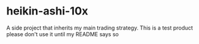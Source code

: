 # heikin-ashi-10x
A side project that inherits my main trading strategy. This is a test product please don't use it until my README says so
